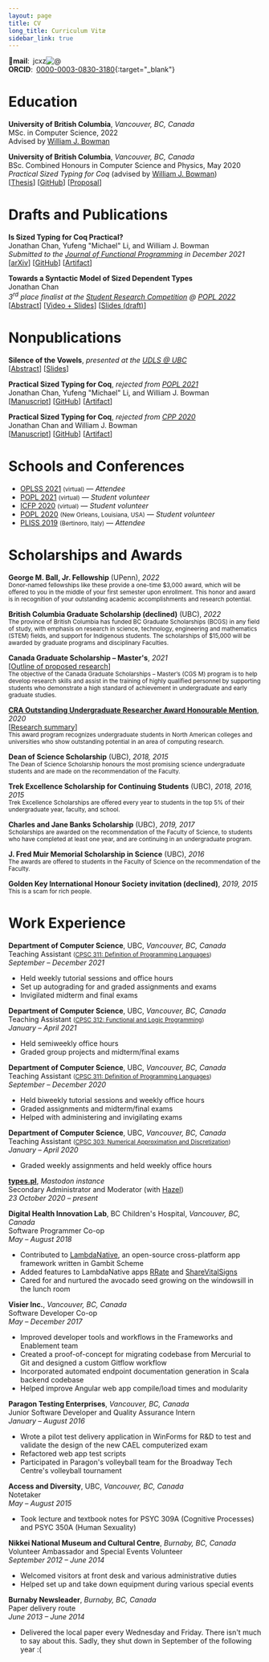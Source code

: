 ```yaml
---
layout: page
title: CV
long_title: Curriculum Vitæ
sidebar_link: true
---
```


**📧mail**: <span class="jcxz">jcxz<img alt="&commat;" style="display: inline"/></span>
<br/>
**ORCID**: [0000-0003-0830-3180](https://orcid.org/0000-0003-0830-3180){:target="_blank"}

# Education

**University of British Columbia**, *Vancouver, BC, Canada*
<br/>
MSc. in Computer Science, 2022
<br/>
Advised by [William J. Bowman](https://www.williamjbowman.com/)

**University of British Columbia**, *Vancouver, BC, Canada*
<br/>
BSc. Combined Honours in Computer Science and Physics, May 2020
<br/>
*Practical Sized Typing for Coq* (advised by [William J. Bowman](https://www.williamjbowman.com/))
<br/>
[[Thesis](https://dx.doi.org/10.14288/1.0406074)] [[GitHub](https://github.com/ionathanch/coq/tree/dev)] [[Proposal](/assets/pdfs/bsc-proposal.pdf)]

# Drafts and Publications

**Is Sized Typing for Coq Practical?**
<br/>
Jonathan Chan, Yufeng "Michael" Li, and William J. Bowman
<br/>
*Submitted to the [Journal of Functional Programming](https://www.cambridge.org/core/journals/journal-of-functional-programming) in December 2021*
<br/>
[[arXiv](https://arxiv.org/abs/1912.05601)] [[GitHub](https://github.com/ionathanch/coq/releases/tag/V8.12%2Bsized-jfp)] [[Artifact](https://doi.org/10.5281/zenodo.5661975)]

**Towards a Syntactic Model of Sized Dependent Types**
<br/>
Jonathan Chan
<br/>
*3<sup>rd</sup> place finalist at the [Student Research Competition](https://popl22.sigplan.org/track/POPL-2022-student-research-competition) @ [POPL 2022](https://popl22.sigplan.org/)*
<br/>
[[Abstract](/assets/pdfs/src2022-abstract.pdf)] [[Video + Slides](https://popl22.sigplan.org/details/POPL-2022-student-research-competition/1/Towards-a-Syntactic-Model-of-Sized-Dependent-Types)] [[Slides (draft)](/assets/pdfs/sized-types-syntactic-model.pdf)]

# Nonpublications

**Silence of the Vowels**, *presented at the [UDLS @ UBC](https://www.cs.ubc.ca/~udls)*
<br/>
[[Abstract](https://www.cs.ubc.ca/~udls/showTalk.php/2021-10-22)] [[Slides](/assets/pdfs/silence-of-the-vowels.pdf)]

**Practical Sized Typing for Coq**, *rejected from [POPL 2021](https://popl21.sigplan.org/track/POPL-2021-research-papers)*
<br/>
Jonathan Chan, Yufeng "Michael" Li, and William J. Bowman
<br/>
[[Manuscript](/assets/pdfs/pstc-popl2021.pdf)] [[GitHub](https://github.com/ionathanch/coq/releases/tag/V8.12%2Bsized)] [[Artifact](https://doi.org/10.5281/zenodo.3937941)]

**Practical Sized Typing for Coq**, *rejected from [CPP 2020](https://popl20.sigplan.org/home/CPP-2020)*
<br/>
Jonathan Chan and William J. Bowman
<br/>
[[Manuscript](/assets/pdfs/pstc-cpp2020.pdf)] [[GitHub](https://github.com/ionathanch/coq/releases/tag/v0.1.0)] [[Artifact](https://doi.org/10.5281/zenodo.3516517)]

# Schools and Conferences

* [OPLSS 2021](https://www.cs.uoregon.edu/research/summerschool/summer21/) <small>(virtual)</small> — *Attendee*
* [POPL 2021](https://popl21.sigplan.org/) <small>(virtual)</small> — *Student volunteer*
* [ICFP 2020](https://icfp20.sigplan.org/) <small>(virtual)</small> — *Student volunteer*
* [POPL 2020](https://popl20.sigplan.org/) <small>(New Orleans, Louisiana, USA)</small> — *Student volunteer* 
* [PLISS 2019](https://pliss2019.github.io/) <small>(Bertinoro, Italy)</small> — *Attendee*

# Scholarships and Awards

**George M. Ball, Jr. Fellowship** (UPenn), *2022*
<br/>
<small>Donor-named fellowships like these provide a one-time $3,000 award, which will be offered to you in the middle of your first semester upon enrollment.  This honor and award is in recognition of your outstanding academic accomplishments and research potential.</small>

**British Columbia Graduate Scholarship (declined)** (UBC), *2022*
<br/>
<small>The province of British Columbia has funded BC Graduate Scholarships (BCGS) in any field of study, with emphasis on research in science, technology, engineering and mathematics (STEM) fields, and support for Indigenous students. The scholarships of $15,000 will be awarded by graduate programs and disciplinary Faculties.</small>

**Canada Graduate Scholarship – Master's**, *2021*
<br/>
[[Outline of proposed research](/assets/pdfs/cgs-m-proposal.pdf)]
<br/>
<small>The objective of the Canada Graduate Scholarships – Master’s (CGS M) program is to help develop research skills and assist in the training of highly qualified personnel by supporting students who demonstrate a high standard of achievement in undergraduate and early graduate studies.</small>

[**CRA Outstanding Undergraduate Researcher Award Honourable Mention**](https://cra.org/about/awards/outstanding-undergraduate-researcher-award/#2020), *2020*
<br />
[[Research summary](/assets/pdfs/bsc-summary.pdf)]
<br/>
<small>This award program recognizes undergraduate students in North American colleges and universities who show outstanding potential in an area of computing research.</small>

**Dean of Science Scholarship** (UBC), *2018, 2015*
<br/>
<small>The Dean of Science Scholarship honours the most promising science undergraduate students and are made on the recommendation of the Faculty.</small>

**Trek Excellence Scholarship for Continuing Students** (UBC), *2018, 2016, 2015*
<br/>
<small>Trek Excellence Scholarships are offered every year to students in the top 5% of their undergraduate year, faculty, and school.</small>

**Charles and Jane Banks Scholarship** (UBC), *2019, 2017*
<br/>
<small>Scholarships are awarded on the recommendation of the Faculty of Science, to students who have completed at least one year, and are continuing in an undergraduate program.</small>

**J. Fred Muir Memorial Scholarship in Science** (UBC), *2016*
<br/>
<small>The awards are offered to students in the Faculty of Science on the recommendation of the Faculty.</small>

**Golden Key International Honour Society invitation (declined)**, *2019, 2015*
<br/>
<small>This is a scam for rich people.</small>

# Work Experience

**Department of Computer Science**, UBC, *Vancouver, BC, Canada*
<br/>
Teaching Assistant <small>([CPSC 311: Definition of Programming Languages](https://www.students.cs.ubc.ca/~cs-311/2021W1/))</small>
<br/>
*September – December 2021*
* Held weekly tutorial sessions and office hours
* Set up autograding for and graded assignments and exams
* Invigilated midterm and final exams

**Department of Computer Science**, UBC, *Vancouver, BC, Canada*
<br/>
Teaching Assistant <small>([CPSC 312: Functional and Logic Programming](https://www.cs.ubc.ca/~poole/cs312/2021/))</small>
<br/>
*January – April 2021*
* Held semiweekly office hours
* Graded group projects and midterm/final exams

**Department of Computer Science**, UBC, *Vancouver, BC, Canada*
<br/>
Teaching Assistant <small>([CPSC 311: Definition of Programming Languages](https://www.students.cs.ubc.ca/~cs-311/2020W1/))</small>
<br/>
*September – December 2020*
* Held biweekly tutorial sessions and weekly office hours
* Graded assignments and midterm/final exams
* Helped with administering and invigilating exams

**Department of Computer Science**, UBC, *Vancouver, BC, Canada*
<br/>
Teaching Assistant <small>([CPSC 303: Numerical Approximation and Discretization](https://www.cs.ubc.ca/~jf/courses/303.S2020/index.html))</small>
<br/>
*January – April 2020*
* Graded weekly assignments and held weekly office hours

**[types.pl](https://types.pl)**, *Mastodon instance*
<br/>
Secondary Administrator and Moderator (with [Hazel](https://knightsofthelambdacalcul.us/))
<br/>
*23 October 2020 – present*

**Digital Health Innovation Lab**, BC Children's Hospital, *Vancouver, BC, Canada*
<br/>
Software Programmer Co-op
<br/>
*May – August 2018*
* Contributed to [LambdaNative](https://github.com/part-cw/lambdanative), an open-source cross-platform app framework written in Gambit Scheme
* Added features to LambdaNative apps [RRate](https://github.com/part-cw/LNhealth) and [ShareVitalSigns](https://github.com/part-cw/sharevitalsigns)
* Cared for and nurtured the avocado seed growing on the windowsill in the lunch room

**Visier Inc.**, *Vancouver, BC, Canada*
<br/>
Software Developer Co-op
<br/>
*May – December 2017*
* Improved developer tools and workflows in the Frameworks and Enablement team
* Created a proof-of-concept for migrating codebase from Mercurial to Git and designed a custom Gitflow workflow
* Incorporated automated endpoint documentation generation in Scala backend codebase
* Helped improve Angular web app compile/load times and modularity

**Paragon Testing Enterprises**, *Vancouver, BC, Canada*
<br/>
Junior Software Developer and Quality Assurance Intern
<br/>
*January – August 2016*
* Wrote a pilot test delivery application in WinForms for R&D to test and validate the design of the new CAEL computerized exam
* Refactored web app test scripts
* Participated in Paragon's volleyball team for the Broadway Tech Centre's volleyball tournament

**Access and Diversity**, UBC, *Vancouver, BC, Canada*
<br/>
Notetaker
<br/>
*May – August 2015*
* Took lecture and textbook notes for PSYC 309A (Cognitive Processes) and PSYC 350A (Human Sexuality)

**Nikkei National Museum and Cultural Centre**, *Burnaby, BC, Canada*
<br/>
Volunteer Ambassador and Special Events Volunteer
<br/>
*September 2012 – June 2014*
* Welcomed visitors at front desk and various administrative duties
* Helped set up and take down equipment during various special events

**Burnaby Newsleader**, *Burnaby, BC, Canada*
<br/>
Paper delivery route
<br/>
*June 2013 – June 2014*
* Delivered the local paper every Wednesday and Friday. There isn't much to say about this. Sadly, they shut down in September of the following year :(
